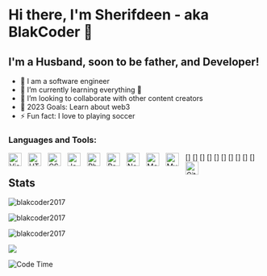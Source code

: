 # Hi there, I'm Sherifdeen - aka BlakCoder 👋 


## I'm a Husband, soon to be father,  and Developer!

- 🔭 I am a software engineer
- 🌱 I’m currently learning everything 🤣
- 👯 I’m looking to collaborate with other content creators
- 🥅 2023 Goals: Learn about web3
- ⚡ Fun fact: I love to playing soccer

### Languages and Tools:

[<img align="left" alt="Visual Studio Code" width="26px" src="https://cdn.jsdelivr.net/gh/devicons/devicon/icons/vscode/vscode-original.svg" style="padding-right:10px;"/>]
[<img align="left" alt="HTML5" width="26px" src="https://cdn.jsdelivr.net/gh/devicons/devicon/icons/html5/html5-original.svg" style="padding-right:10px;"/>]
[<img align="left" alt="CSS3" width="26px" src="https://cdn.jsdelivr.net/gh/devicons/devicon/icons/css3/css3-original.svg" style="padding-right:10px;"/>]
[<img align="left" alt="JavaScript" width="26px" src="https://cdn.jsdelivr.net/gh/devicons/devicon/icons/javascript/javascript-original.svg" style="padding-right:10px;"/>]
[<img align="left" alt="Php" width="26px" src="https://cdn.jsdelivr.net/gh/devicons/devicon/icons/php/php-original.svg" style="padding-right:10px;"/>]
[<img align="left" alt="React" width="26px" src="https://cdn.jsdelivr.net/gh/devicons/devicon/icons/react/react-original.svg" style="padding-right:10px;"/>]
[<img align="left" alt="Node.js" width="26px" src="https://cdn.jsdelivr.net/gh/devicons/devicon/icons/nodejs/nodejs-original.svg" style="padding-right:10px;"/>]
[<img align="left" alt="MongoDB" width="26px" src="https://cdn.jsdelivr.net/gh/devicons/devicon/icons/mongodb/mongodb-original.svg" style="padding-right:10px;"/>]
[<img align="left" alt="MySQL" width="26px" src="https://cdn.jsdelivr.net/gh/devicons/devicon/icons/mysql/mysql-original.svg" style="padding-right:10px;"/>]
[<img align="left" alt="Git" width="26px" src="https://cdn.jsdelivr.net/gh/devicons/devicon/icons/git/git-original.svg" style="padding-right:10px;"/>]


## Stats

<p><img src="https://github-readme-stats.vercel.app/api?username=blakcoder2017&theme=material-palenight&hide_border=false&include_all_commits=false&count_private=false" alt="blakcoder2017" /></p>
<p><img src="https://github-readme-streak-stats.herokuapp.com/?user=blakcoder2017&theme=material-palenight&hide_border=false" alt="blakcoder2017" /></p>
<p><img src="https://github-readme-stats.vercel.app/api/top-langs/?username=blakcoder2017&theme=material-palenight&hide_border=false&include_all_commits=false&count_private=false&layout=compact" alt="blakcoder2017" /></p>

![](https://github-profile-trophy.vercel.app/?username=blakcoder2017&theme=dracula&no-frame=false&no-bg=false&margin-w=4)

<!--START_SECTION:waka-->
![Code Time](http://img.shields.io/badge/Code%20Time-3%2C099%20hrs%2038%20mins-blue)
